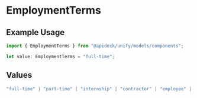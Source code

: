 # EmploymentTerms

## Example Usage

```typescript
import { EmploymentTerms } from "@apideck/unify/models/components";

let value: EmploymentTerms = "full-time";
```

## Values

```typescript
"full-time" | "part-time" | "internship" | "contractor" | "employee" | "freelance" | "temp" | "seasonal" | "volunteer" | "other"
```